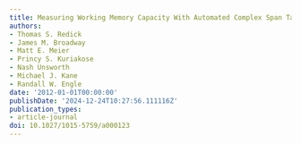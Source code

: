 ```yaml
---
title: Measuring Working Memory Capacity With Automated Complex Span Tasks
authors:
- Thomas S. Redick
- James M. Broadway
- Matt E. Meier
- Princy S. Kuriakose
- Nash Unsworth
- Michael J. Kane
- Randall W. Engle
date: '2012-01-01T00:00:00'
publishDate: '2024-12-24T10:27:56.111116Z'
publication_types:
- article-journal
doi: 10.1027/1015-5759/a000123
---
```

